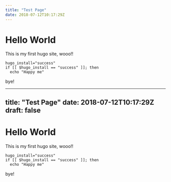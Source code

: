 ```yaml
---
title: "Test Page"
date: 2018-07-12T10:17:29Z
---
```


# Hello World

This is my first hugo site, wooo!!

```
hugo_install="success"
if [[ $hugo_install == "success" ]]; then
  echo "Happy me"
```

bye!

---
title: "Test Page"
date: 2018-07-12T10:17:29Z
draft: false
---

# Hello World

This is my first hugo site, wooo!!

```
hugo_install="success"
if [[ $hugo_install == "success" ]]; then
  echo "Happy me"
```

bye!
